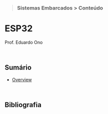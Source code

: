 > ### Sistemas Embarcados > Conteúdo

# ESP32

Prof. Eduardo Ono

<br>

## Sumário

* [Overview](./00-overview)

<br>

## Bibliografia

<br>
